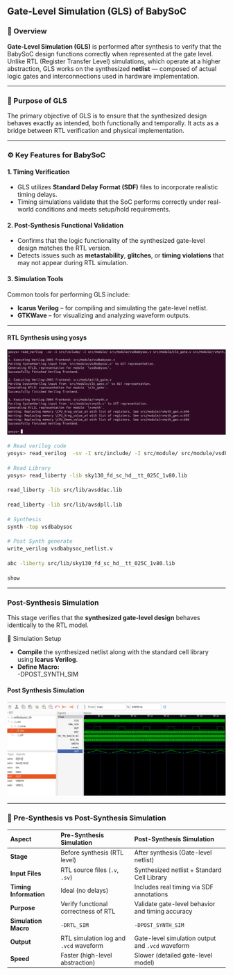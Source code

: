 ## Gate-Level Simulation (GLS) of BabySoC

### 🧩 Overview
**Gate-Level Simulation (GLS)** is performed after synthesis to verify that the BabySoC design functions correctly when represented at the gate level. Unlike RTL (Register Transfer Level) simulations, which operate at a higher abstraction, GLS works on the synthesized **netlist** — composed of actual logic gates and interconnections used in hardware implementation.

---

### 🎯 Purpose of GLS
The primary objective of GLS is to ensure that the synthesized design behaves exactly as intended, both functionally and temporally. It acts as a bridge between RTL verification and physical implementation.

---

### ⚙️ Key Features for BabySoC

#### 1. Timing Verification
- GLS utilizes **Standard Delay Format (SDF)** files to incorporate realistic timing delays.
- Timing simulations validate that the SoC performs correctly under real-world conditions and meets setup/hold requirements.

#### 2. Post-Synthesis Functional Validation
- Confirms that the logic functionality of the synthesized gate-level design matches the RTL version.
- Detects issues such as **metastability**, **glitches**, or **timing violations** that may not appear during RTL simulation.

#### 3. Simulation Tools
Common tools for performing GLS include:
- **Icarus Verilog** – for compiling and simulating the gate-level netlist.
- **GTKWave** – for visualizing and analyzing waveform outputs.

---


#### RTL Synthesis using yosys 
![pre synth command](code_post.png)
```bash
# Read verilog code
yosys> read_verilog  -sv -I src/include/ -I src/module/ src/module/vsdbabysoc.v src/module/clk_gate.v src/module/rvmyth.v

# Read Library
yosys> read_liberty -lib sky130_fd_sc_hd__tt_025C_1v80.lib

read_liberty -lib src/lib/avsddac.lib
 
read_liberty -lib src/lib/avsdpll.lib

# Synthesis
synth -top vsdbabysoc

# Post Synth generate
write_verilog vsdbabysoc_netlist.v

abc -liberty src/lib/sky130_fd_sc_hd__tt_025C_1v80.lib

show 
```

---
### Post-Synthesis Simulation

This stage verifies that the **synthesized gate-level design** behaves identically to the RTL model.

🔧 Simulation Setup
- **Compile** the synthesized netlist along with the standard cell library using **Icarus Verilog**.
- **Define Macro:**  
  -DPOST_SYNTH_SIM

#### Post Synthesis Simulation 
![pre synth command](post_synth_waveform.png)

---
### 🧾 Pre-Synthesis vs Post-Synthesis Simulation

| Aspect | Pre-Synthesis Simulation | Post-Synthesis Simulation |
|:--|:--|:--|
| **Stage** | Before synthesis (RTL level) | After synthesis (Gate-level netlist) |
| **Input Files** | RTL source files (`.v`, `.sv`) | Synthesized netlist + Standard Cell Library |
| **Timing Information** | Ideal (no delays) | Includes real timing via SDF annotations |
| **Purpose** | Verify functional correctness of RTL | Validate gate-level behavior and timing accuracy |
| **Simulation Macro** | `-DRTL_SIM` | `-DPOST_SYNTH_SIM` |
| **Output** | RTL simulation log and `.vcd` waveform | Gate-level simulation output and `.vcd` waveform |
| **Speed** | Faster (high-level abstraction) | Slower (detailed gate-level model) |


